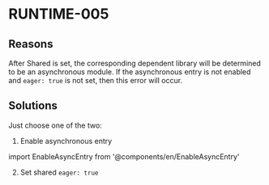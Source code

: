 # RUNTIME-005

## Reasons

After Shared is set, the corresponding dependent library will be determined to be an asynchronous module. If the asynchronous entry is not enabled and `eager: true` is not set, then this error will occur.

## Solutions

Just choose one of the two:

1. Enable asynchronous entry

import EnableAsyncEntry from '@components/en/EnableAsyncEntry'

<EnableAsyncEntry />

2. Set shared `eager: true`
